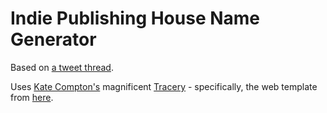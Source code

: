 # Indie Publishing House Name Generator

Based on [a tweet thread](https://twitter.com/emilyhughes/status/975896813139124224).

Uses [Kate Compton's](http://www.galaxykate.com/) magnificent [Tracery](https://tracery.io/) - specifically, the web template from [here](http://cmuems.com/2015b/tracery-twitterbots/).
